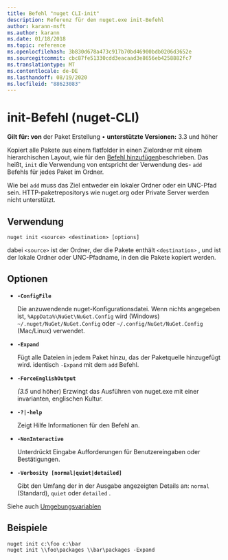 ```yaml
---
title: Befehl "nuget CLI-init"
description: Referenz für den nuget.exe init-Befehl
author: karann-msft
ms.author: karann
ms.date: 01/18/2018
ms.topic: reference
ms.openlocfilehash: 3b830d678a473c917b70bd46900bdb0206d3652e
ms.sourcegitcommit: cbc87fe51330cdd3eacaad3e8656eb4258882fc7
ms.translationtype: MT
ms.contentlocale: de-DE
ms.lasthandoff: 08/19/2020
ms.locfileid: "88623083"
---
```

# <a name="init-command-nuget-cli"></a>init-Befehl (nuget-CLI)

**Gilt für: von** der Paket Erstellung &bullet; **unterstützte Versionen:** 3.3 und höher

Kopiert alle Pakete aus einem flatfolder in einen Zielordner mit einem hierarchischen Layout, wie für den [Befehl hinzufügen](cli-ref-add.md)beschrieben. Das heißt, `init` die Verwendung von entspricht der Verwendung des- `add` Befehls für jedes Paket im Ordner.

Wie bei `add` muss das Ziel entweder ein lokaler Ordner oder ein UNC-Pfad sein. HTTP-paketrepositorys wie nuget.org oder Private Server werden nicht unterstützt.

## <a name="usage"></a>Verwendung

```cli
nuget init <source> <destination> [options]
```

dabei `<source>` ist der Ordner, der die Pakete enthält `<destination>` , und ist der lokale Ordner oder UNC-Pfadname, in den die Pakete kopiert werden.

## <a name="options"></a>Optionen

- **`-ConfigFile`**

  Die anzuwendende nuget-Konfigurationsdatei. Wenn nichts angegeben ist, `%AppData%\NuGet\NuGet.Config` wird (Windows) `~/.nuget/NuGet/NuGet.Config` oder `~/.config/NuGet/NuGet.Config` (Mac/Linux) verwendet.

- **`-Expand`**

  Fügt alle Dateien in jedem Paket hinzu, das der Paketquelle hinzugefügt wird. identisch `-Expand` mit dem `add` Befehl.

- **`-ForceEnglishOutput`**

  *(3.5* und höher) Erzwingt das Ausführen von nuget.exe mit einer invarianten, englischen Kultur.

- **`-?|-help`**

  Zeigt Hilfe Informationen für den Befehl an.

- **`-NonInteractive`**

  Unterdrückt Eingabe Aufforderungen für Benutzereingaben oder Bestätigungen.

- **`-Verbosity [normal|quiet|detailed]`**

  Gibt den Umfang der in der Ausgabe angezeigten Details an: `normal` (Standard), `quiet` oder `detailed` .

Siehe auch [Umgebungsvariablen](cli-ref-environment-variables.md)

## <a name="examples"></a>Beispiele

```cli
nuget init c:\foo c:\bar
nuget init \\foo\packages \\bar\packages -Expand
```
